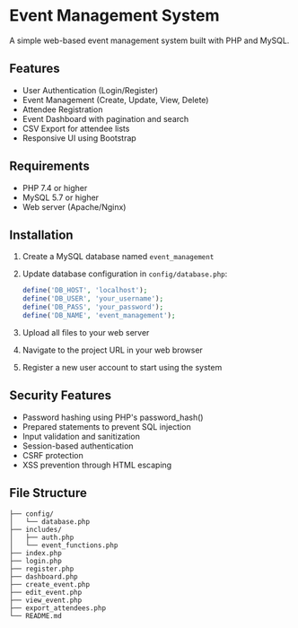 # Event Management System

A simple web-based event management system built with PHP and MySQL.

## Features

- User Authentication (Login/Register)
- Event Management (Create, Update, View, Delete)
- Attendee Registration
- Event Dashboard with pagination and search
- CSV Export for attendee lists
- Responsive UI using Bootstrap

## Requirements

- PHP 7.4 or higher
- MySQL 5.7 or higher
- Web server (Apache/Nginx)

## Installation

1. Create a MySQL database named `event_management`

2. Update database configuration in `config/database.php`:
   ```php
   define('DB_HOST', 'localhost');
   define('DB_USER', 'your_username');
   define('DB_PASS', 'your_password');
   define('DB_NAME', 'event_management');
   ```

3. Upload all files to your web server

4. Navigate to the project URL in your web browser

5. Register a new user account to start using the system

## Security Features

- Password hashing using PHP's password_hash()
- Prepared statements to prevent SQL injection
- Input validation and sanitization
- Session-based authentication
- CSRF protection
- XSS prevention through HTML escaping

## File Structure

```
├── config/
│   └── database.php
├── includes/
│   ├── auth.php
│   └── event_functions.php
├── index.php
├── login.php
├── register.php
├── dashboard.php
├── create_event.php
├── edit_event.php
├── view_event.php
├── export_attendees.php
└── README.md
```